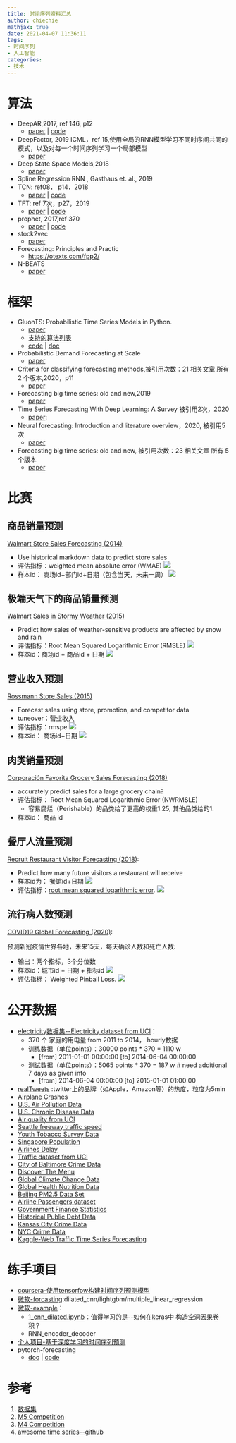 ```yaml
---
title: 时间序列资料汇总
author: chiechie
mathjax: true
date: 2021-04-07 11:36:11
tags:
- 时间序列
- 人工智能
categories:
- 技术
---
```


# 算法

- DeepAR,2017, ref 146, p12
    - [paper](https://arxiv.org/pdf/1704.04110.pdf) | [code](https://github.com/awslabs/gluon-ts/tree/master/src/gluonts/model/deepar)
- DeepFactor, 2019 ICML，ref 15,使用全局的RNN模型学习不同时序间共同的模式，以及对每一个时间序列学习一个局部模型
    - [paper](https://arxiv.org/abs/1905.12417)
- Deep State Space Models,2018
    - [paper](https://papers.nips.cc/paper/8004-deep-state-space-models-for-time-series-forecasting.pdf)
- Spline Regression RNN , Gasthaus et. al., 2019
- TCN: ref08， p14，2018
    - [paper](https://arxiv.org/pdf/1803.01271.pdf) | [code](https://github.com/locuslab/TCN)
- TFT:  ref 7次，p27，2019
  - [paper](https://arxiv.org/pdf/1912.09363.pdf) | [code](https://github.com/google-research/google-research/tree/master/tft)
- prophet, 2017,ref 370
  - [paper](https://peerj.com/preprints/3190.pdf) | [code](https://github.com/facebook/prophet)
- stock2vec
    - [paper](https://arxiv.org/abs/2010.01197)
- Forecasting: Principles and Practic 
    - https://otexts.com/fpp2/
- N-BEATS
  - [paper](http://arxiv.org/abs/1905.10437)

# 框架

- GluonTS: Probabilistic Time Series Models in Python.
    - [paper](https://arxiv.org/pdf/1906.05264.pdf)
    - [支持的算法列表](https://github.com/awslabs/gluon-ts/blob/master/REFERENCES.md)
    - [code](https://github.com/awslabs/gluon-ts) | [doc](https://gluon-ts.mxnet.io/)
- Probabilistic Demand Forecasting at Scale
    - [paper](http://www.vldb.org/pvldb/vol10/p1694-schelter.pdf)
- Criteria for classifying forecasting methods,被引用次数：21 相关文章 所有 2 个版本,2020，p11
    - [paper](https://www.sciencedirect.com/science/article/pii/S0169207019301529)
- Forecasting big time series: old and new,2019
    - [paper](https://dl.acm.org/doi/abs/10.1145/3292500.3332289)
- Time Series Forecasting With Deep Learning: A Survey 被引用2次，2020
    - [paper](/Users/stellazhao/Desktop/paper_2020时序预测综述.pdf):
- Neural forecasting: Introduction and literature overview，2020, 被引用5次
    - [paper](https://arxiv.org/abs/2004.10240)
- Forecasting big time series: old and new, 被引用次数：23 相关文章 所有 5 个版本
    - [paper](https://dl.acm.org/doi/abs/10.14778/3229863.3229878)


# 比赛


## 商品销量预测

[Walmart Store Sales Forecasting (2014)](https://www.kaggle.com/c/walmart-recruiting-store-sales-forecasting)

- Use historical markdown data to predict store sales
- 评估指标：weighted mean absolute error (WMAE)
   ![](https://firebasestorage.googleapis.com/v0/b/firescript-577a2.appspot.com/o/imgs%2Fapp%2Frf_learning%2FLDPLxG_AsI.png?alt=media&token=d615d942-e378-43d5-8fc4-a26d146bb0ac)
- 样本id： 商场id+部门id+日期（包含当天，未来一周）
  ![](https://firebasestorage.googleapis.com/v0/b/firescript-577a2.appspot.com/o/imgs%2Fapp%2Frf_learning%2FATkOrisXUk.png?alt=media&token=2dea8db9-d230-4266-9676-9e15bb2ed884)

## 极端天气下的商品销量预测

[Walmart Sales in Stormy Weather (2015)](https://www.kaggle.com/c/walmart-recruiting-sales-in-stormy-weather)
- Predict how sales of weather-sensitive products are affected by snow and rain
- 评估指标：Root Mean Squared Logarithmic Error (RMSLE)
  ![](https://firebasestorage.googleapis.com/v0/b/firescript-577a2.appspot.com/o/imgs%2Fapp%2Frf_learning%2F_jeBzeQgo1.png?alt=media&token=45740607-7629-4005-bb27-773c8df4e9d2)
- 样本id：商场id + 商品id + 日期
  ![](https://firebasestorage.googleapis.com/v0/b/firescript-577a2.appspot.com/o/imgs%2Fapp%2Frf_learning%2FD_Ba2ZU9Nw.png?alt=media&token=09ce23f2-d4a1-425d-a23c-ee85efea58a4)

## 营业收入预测

[Rossmann Store Sales (2015)](https://www.kaggle.com/c/rossmann-store-sales)

- Forecast sales using store, promotion, and competitor data
- tuneover：营业收入
- 评估指标：rmspe
  ![](https://firebasestorage.googleapis.com/v0/b/firescript-577a2.appspot.com/o/imgs%2Fapp%2Frf_learning%2FEA2frU1QNu.png?alt=media&token=e8991a1c-d50f-4390-833c-3925da591c89)
- 样本id： 商场id+日期
  ![](https://firebasestorage.googleapis.com/v0/b/firescript-577a2.appspot.com/o/imgs%2Fapp%2Frf_learning%2FHbQ0SWOSpS.png?alt=media&token=a01d1b85-c213-45a4-8a5f-d52f1aaf698b)

## 肉类销量预测

[Corporación Favorita Grocery Sales Forecasting (2018)](https://www.kaggle.com/c/favorita-grocery-sales-forecasting)

- accurately predict sales for a large grocery chain?
- 评估指标： Root Mean Squared Logarithmic Error (NWRMSLE)
    - 容易腐烂（Perishable）的品类给了更高的权重1.25, 其他品类给的1.
- 样本id： 商品 id

## 餐厅人流量预测

[Recruit Restaurant Visitor Forecasting (2018)](https://www.kaggle.com/c/recruit-restaurant-visitor-forecasting):

- Predict how many future visitors a restaurant will receive
- 样本id为： 餐馆id+日期
  ![](https://firebasestorage.googleapis.com/v0/b/firescript-577a2.appspot.com/o/imgs%2Fapp%2Frf_learning%2FM2vtlhu-kH.png?alt=media&token=0042496a-1f4e-4800-a982-8f2c0e6a8de7)
- 评估指标：[root mean squared logarithmic error](https://www.kaggle.com/wiki/RootMeanSquaredLogarithmicError).
  ![](https://firebasestorage.googleapis.com/v0/b/firescript-577a2.appspot.com/o/imgs%2Fapp%2Frf_learning%2FkPPvo0OwMp.png?alt=media&token=fd0cfe95-5a29-46ee-8ce6-905edfcf31c5)

## 流行病人数预测

[COVID19 Global Forecasting (2020)](https://www.kaggle.com/c/covid19-global-forecasting-week-5): 

预测新冠疫情世界各地，未来15天，每天确诊人数和死亡人数:

- 输出：两个指标，3个分位数
- 样本id：城市id + 日期 + 指标id
  ![](https://firebasestorage.googleapis.com/v0/b/firescript-577a2.appspot.com/o/imgs%2Fapp%2Frf_learning%2FmBk7V4JsDj.png?alt=media&token=39226fde-0ee6-4f72-bef0-8182809ae110)
- 评估指标： Weighted Pinball Loss.
  ![](https://firebasestorage.googleapis.com/v0/b/firescript-577a2.appspot.com/o/imgs%2Fapp%2Frf_learning%2F6KVBbgq7pC.png?alt=media&token=a5eb8da1-0f10-45d7-8caf-5119b3d8c46c)

# 公开数据

- [electricity数据集--Electricity dataset from UCI](https://archive.ics.uci.edu/ml/datasets/ElectricityLoadDiagrams20112014)： 
    - 370 个 家庭的用电量 from 2011 to 2014， hourly数据
    - 训练数据（单位points）：30000 points * 370  = 1110 w
        -  [from] 2011-01-01 00:00:00 [to] 2014-06-04 00:00:00
    - 测试数据（单位points）：5065 points  * 370  = 187 w  #   need additional 7 days as given info
        - [from] 2014-06-04 00:00:00 [to] 2015-01-01 01:00:00
- [realTweets](https://github.com/numenta/NAB/tree/master/data/realTweets) :twitter上的品牌（如Apple，Amazon等）的热度，粒度为5min
- [Airplane Crashes](https://data.world/data-society/airplane-crashes)
- [U.S. Air Pollution Data](https://data.world/data-society/us-air-pollution-data)
- [U.S. Chronic Disease Data](https://data.world/data-society/us-chronic-disease-data)
- [Air quality from UCI](http://archive.ics.uci.edu/ml/datasets/Air+Quality)
- [Seattle freeway traffic speed](https://github.com/zhiyongc/Seattle-Loop-Data)
- [Youth Tobacco Survey Data](https://data.world/data-society/youth-tobacco-survey-data)
- [Singapore Population](https://data.world/hxchua/populationsg)
- [Airlines Delay](https://data.world/data-society/airlines-delay)
- [Traffic dataset from UCI](https://archive.ics.uci.edu/ml/datasets/PEMS-SF)
- [City of Baltimore Crime Data](https://data.world/data-society/city-of-baltimore-crime-data)
- [Discover The Menu](https://data.world/data-society/discover-the-menu)
- [Global Climate Change Data](https://data.world/data-society/global-climate-change-data)
- [Global Health Nutrition Data](https://data.world/data-society/global-health-nutrition-data)
- [Beijing PM2.5 Data Set](https://raw.githubusercontent.com/jbrownlee/Datasets/master/pollution.csv)
- [Airline Passengers dataset](https://github.com/jbrownlee/Datasets/blob/master/airline-passengers.csv)
- [Government Finance Statistics](https://data.world/data-society/government-finance-statistics)
- [Historical Public Debt Data](https://data.world/data-society/historical-public-debt-data)
- [Kansas City Crime Data](https://data.world/data-society/kansas-city-crime-data)
- [NYC Crime Data](https://data.world/data-society/nyc-crime-data)
- [Kaggle-Web Traffic Time Series Forecasting](https://www.kaggle.com/c/web-traffic-time-series-forecasting)


# 练手项目

- [coursera-使用tensorfow构建时间序列预测模型](https://www.coursera.org/learn/tensorflow-sequences-time-series-and-prediction/ungradedLti/sFRBW/exercise-4-sunspots)
- [微软-forcasting](https://github.com/microsoft/forecasting/tree/master/fclib/fclib/models):dilated_cnn/lightgbm/multiple_linear_regression
- [微软-example](https://github.com/Azure/DeepLearningForTimeSeriesForecasting)：
    - [1_cnn_dilated.ipynb](https://github.com/Azure/DeepLearningForTimeSeriesForecasting/blob/master/1_CNN_dilated.ipynb)：值得学习的是--如何在keras中 构造空洞因果卷积？
    - RNN_encoder_decoder
- [个人项目-基于深度学习的时间序列预测](https://github.com/Alro10/deep-learning-time-series/tree/master/notebooks)
- pytorch-forecasting
    - [doc](https://pytorch-forecasting.readthedocs.io/en/latest/contribute.html) | [code](https://github.com/jdb78/pytorch-forecasting)
    

# 参考 

1. [数据集](https://github.com/jbrownlee/Datasets)
2. [M5 Competition](https://mofc.unic.ac.cy/m5-competition/)
3. [M4 Competition](https://github.com/Mcompetitions/M4-methods)
4. [awesome time series--github](https://github.com/cuge1995/awesome-time-series#Datasets)
